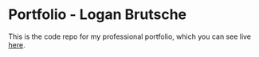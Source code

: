 # Portfolio - Logan Brutsche

This is the code repo for my professional portfolio, which you can see live [here](https://coinop-logan.github.io/).